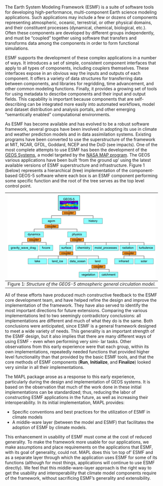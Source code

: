 The Earth System Modeling Framework (ESMF) is a suite of software tools for developing high-performance, multi-component Earth science modeling applications. Such applications may include a few or dozens of components representing atmospheric, oceanic, terrestrial, or other physical domains, and their constituent processes (dynamical, chemical, biological, etc.). Often these components are developed by different groups independently, and must be “coupled” together using software that transfers and transforms data among the components in order to form functional simulations.

ESMF supports the development of these complex applications in a number of ways. It introduces a set of simple, consistent component interfaces that apply to all types of components, including couplers themselves. These interfaces expose in an obvious way the inputs and outputs of each component. It offers a variety of data structures for transferring data between components, and libraries for regridding, time advancement, and other common modeling functions. Finally, it provides a growing set of tools for using metadata to describe components and their input and output fields. This capability is important because components that are self-describing can be integrated more easily into automated workflows, model and dataset distribution and analysis portals, and other emerging “semantically enabled” computational environments.

As ESMF has become available and has evolved to be a robust software framework, several groups have been involved in adopting its use in climate and weather prediction models and in data assimilation systems. Existing programs have been converted to use the superstructure of the framework at MIT, NCAR, GFDL, Goddard, NCEP and the DoD (see impacts). 
One of the most complete attempts to use ESMF has been the development of the [GEOS Systems](https://gmao.gsfc.nasa.gov/GEOS_systems/), a model targeted by the [NASA MAP program](https://map.nasa.gov/models/GEOS-5.php). 
The GEOS various applications have been built ‘from the ground up’ using the latest available versions of ESMF superstructure and infrastructure. 
Figure 1 (below) represents a hierarchical (tree) implementation of the component-based GEOS-5 software where each box is an ESMF component performing some specific function and the root of the tree serves as the top level control point.


| ![esm_geos-5](figs/geos5_esmf.jpg 'GEOS ESM') |
| :---: |
| Figure 1: _Structure of the GEOS-5 atmospheric general circulation model._ |


All of these efforts have produced much constructive feedback to the ESMF core development team, 
and have helped refine the design and improve the implementation of the framework. 
They have also served to identify the most important directions for future extensions. 
Comparing the various implementations led to two seemingly contradictory conclusions: all implementations 
are different and much of what they do is the same. 
Both conclusions were anticipated, since ESMF is a general framework designed to meet a wide variety of needs. 
This generality is an important strength of the ESMF design, but it also implies that there are many different 
ways of using ESMF - even when performing very simi- lar tasks.
Other observations from this early experience were that each group, within its own 
implementations, repeatedly needed functions that provided higher level functionality than that provided by 
the basic ESMF tools, and that the core methods of ESMF components (__Run__, __Initialize__, and __Finalize__) 
looked very similar in all their implementations.


The MAPL package arose as a response to this early experience, particularly during the design and implementation of GEOS systems. 
It is based on the observation that much of the work done in these initial implementations can be standardized; 
thus, reducing the labor of constructing ESMF applications in the future, as well as increasing their interoperability. 
In its initial implementation, MAPL provides:

- Specific conventions and best practices for the utilization of ESMF in climate models
- A middle-ware layer (between the model and ESMF) that facilitates the adoption of ESMF by climate models.

This enhancement in usability of ESMF must come at the cost of reduced generality. 
To make the framework more usable for our applications, we make assumptions and place requirements on 
the applications that ESMF, with its goal of generality, could not. 
MAPL does this ‘on top of’ ESMF and as a separate layer through which the application uses ESMF for 
some of its functions (although for most things, applications will continue to use ESMF directly). 
We feel that this middle-ware-layer approach is the right way to get the usability and interoperability 
that climate model components require of the framework, without sacrificing ESMF’s generality and extensibility.
